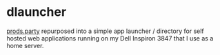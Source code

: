 # dlauncher

[prods.party](https://github.com/rahmed29/prods.party) repurposed into a simple app launcher / directory for self hosted web applications running on my Dell Inspiron 3847 that I use as a home server.

